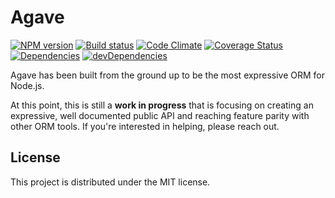 # Agave

[![NPM version][npm-image]][npm-url] [![Build status][travis-image]][travis-url] [![Code Climate][codeclimate-image]][codeclimate-url] [![Coverage Status][coverage-image]][coverage-url] [![Dependencies][david-image]][david-url] [![devDependencies][david-dev-image]][david-dev-url]

Agave has been built from the ground up to be the most expressive ORM for
Node.js.

At this point, this is still a **work in progress** that is focusing on
creating an expressive, well documented public API and reaching feature parity
with other ORM tools. If you're interested in helping, please reach out.


## License

This project is distributed under the MIT license.

[travis-url]: http://travis-ci.org/wbyoung/agave
[travis-image]: https://secure.travis-ci.org/wbyoung/agave.png?branch=master
[npm-url]: https://npmjs.org/package/agave
[npm-image]: https://badge.fury.io/js/agave.png
[codeclimate-image]: https://codeclimate.com/github/wbyoung/agave.png
[codeclimate-url]: https://codeclimate.com/github/wbyoung/agave
[coverage-image]: https://coveralls.io/repos/wbyoung/agave/badge.png
[coverage-url]: https://coveralls.io/r/wbyoung/agave
[david-image]: https://david-dm.org/wbyoung/agave.png?theme=shields.io
[david-url]: https://david-dm.org/wbyoung/agave
[david-dev-image]: https://david-dm.org/wbyoung/agave/dev-status.png?theme=shields.io
[david-dev-url]: https://david-dm.org/wbyoung/agave#info=devDependencies
